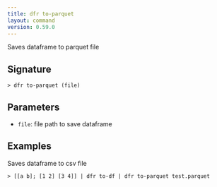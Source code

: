 ```yaml
---
title: dfr to-parquet
layout: command
version: 0.59.0
---
```


Saves dataframe to parquet file

## Signature

```> dfr to-parquet (file)```

## Parameters

 -  `file`: file path to save dataframe

## Examples

Saves dataframe to csv file
```shell
> [[a b]; [1 2] [3 4]] | dfr to-df | dfr to-parquet test.parquet
```

